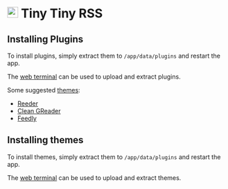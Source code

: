 # <img src="/img/tinytinyrss-logo.png" width="25px"> Tiny Tiny RSS

## Installing Plugins

To install plugins, simply extract them to `/app/data/plugins` and restart
the app.

The [web terminal](/documentation/apps/#web-terminal) can be used to upload
and extract plugins.

Some suggested [themes](https://git.tt-rss.org/git/tt-rss/wiki/Themes):

* [Reeder](https://github.com/tschinz/tt-rss_reeder_theme)
* [Clean GReader](https://github.com/naeramarth7/clean-greader)
* [Feedly](https://github.com/levito/tt-rss-feedly-theme)

## Installing themes

To install themes, simply extract them to `/app/data/plugins` and restart
the app.

The [web terminal](/documentation/apps/#web-terminal) can be used to upload
and extract themes.

